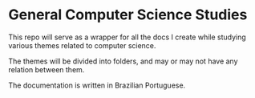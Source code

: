 # General Computer Science Studies

This repo will serve as a wrapper for all the docs I create while studying various themes related to computer science.

The themes will be divided into folders, and may or may not have any relation between them.

The documentation is written in Brazilian Portuguese.